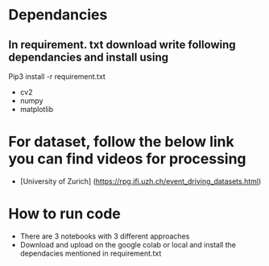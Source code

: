# Dependancies
## In requirement. txt download write following dependancies and install using
Pip3 install -r requirement.txt
* cv2
* numpy
* matplotlib

# For dataset, follow the below link you can find videos for processing
* [University of Zurich] (https://rpg.ifi.uzh.ch/event_driving_datasets.html)

# How to run code
* There are 3 notebooks with 3 different approaches 
* Download and upload on the google colab or local and install the dependacies mentioned in requirement.txt

